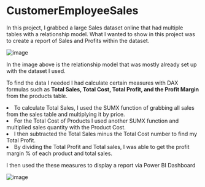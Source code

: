 # CustomerEmployeeSales

In this project, I grabbed a large Sales dataset online that had multiple tables with a relationship model. What I wanted to show in this project was to create a report of Sales and Profits within the dataset. 

![image](https://user-images.githubusercontent.com/44654955/171493641-e4c34315-df91-4a95-bf68-dc275358ce46.png)

In the image above is the relationship model that was mostly already set up with the dataset I used. 


To find the data I needed I had calculate certain measures with DAX formulas such as <b> Total Sales, Total Cost, Total Profit, and the Profit Margin </b> from the products table. 

<li>To calculate Total Sales, I used the SUMX function of grabbing all sales from the sales table and multiplying it by price.</li> 
<li>For the Total Cost of Products I used another SUMX function and multiplied sales quantity with the Product Cost.</li>  
<li>I then subtracted the Total Sales minus the Total Cost number to find my Total Profit.</li> 
<li>By dividing the Total Profit and Total sales, I was able to get the profit margin % of each product and total sales.</li>

I then used the these measures to display a report via Power BI Dashboard


![image](https://user-images.githubusercontent.com/44654955/171495774-809d13c3-b095-4aeb-b1c0-95d200a9e500.png)
